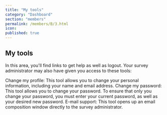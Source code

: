 ```yaml
---
title: "My tools"
category: "Dashboard"
section: "members"
permalink: /members/B/3.html
icon:
published: true
---
```


## My tools

In this area, you'll find links to get help as well as logout. Your survey administrator may also have given you access to these tools:

Change my profile: This tool allows you to change your personal information, including your name and email address.
Change my password: This tool allows you to change your password. To ensure that only you change your password, you must enter your current password, as well as your desired new password.
E-mail support: This tool opens up an email composition window directly to the survey administrator.
